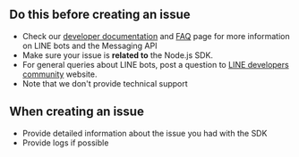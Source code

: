 ## Do this before creating an issue

- Check our [developer documentation](https://developers.line.biz/en/docs/) and
  [FAQ](https://developers.line.biz/en/faq/) page for more
  information on LINE bots and the Messaging API
- Make sure your issue is **related to** the Node.js SDK. 
- For general queries about LINE bots, post a question to [LINE developers community](https://www.line-community.me/questions) website.
- Note that we don't provide technical support

## When creating an issue

- Provide detailed information about the issue you had with the SDK
- Provide logs if possible
